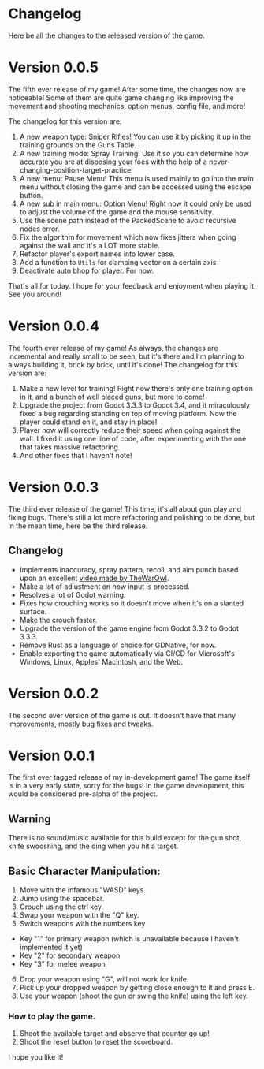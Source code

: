 # Changelog
Here be all the changes to the released version of the game.

# Version 0.0.5
The fifth ever release of my game! After some time, the changes now are noticeable! Some of them are quite game changing like improving the movement and shooting mechanics, option menus, config file, and more!

The changelog for this version are:

1. A new weapon type: Sniper Rifles! You can use it by picking it up in the training grounds on the Guns Table.
2. A new training mode: Spray Training! Use it so you can determine how accurate you are at disposing your foes with the help of a never-changing-position-target-practice!
3. A new menu: Pause Menu! This menu is used mainly to go into the main menu without closing the game and can be accessed using the escape button.
4. A new sub in main menu: Option Menu! Right now it could only be used to adjust the volume of the game and the mouse sensitivity.
5. Use the scene path instead of the PackedScene to avoid recursive nodes error.
6. Fix the algorithm for movement which now fixes jitters when going against the wall and it's a LOT more stable.
7. Refactor player's export names into lower case.
8. Add a function to `Utils` for clamping vector on a certain axis
9. Deactivate auto bhop for player. For now.

That's all for today. I hope for your feedback and enjoyment when playing it. See you around!

# Version 0.0.4
The fourth ever release of my game!
As always, the changes are incremental and really small to be seen, but it's there and I'm planning to always building it, brick by brick, until it's done!
The changelog for this version are:

1. Make a new level for training! Right now there's only one training option in it, and a bunch of well placed guns, but more to come!
2. Upgrade the project from Godot 3.3.3 to Godot 3.4, and it miraculously fixed a bug regarding standing on top of moving platform. Now the player could stand on it, and stay in place!
3. Player now will correctly reduce their speed when going against the wall. I fixed it using one line of code, after experimenting with the one that takes  massive refactoring.
4. And other fixes that I haven't note!

# Version 0.0.3
The third ever release of the game! This time, it's all about gun play and fixing bugs. There's still a lot more refactoring and polishing to be done, but in the mean time, here be the third release.

## Changelog
* Implements inaccuracy, spray pattern, recoil, and aim punch based upon an excellent [video made by TheWarOwl](https://www.youtube.com/watch?v=octRQYnnuig).
* Make a lot of adjustment on how input is processed.
* Resolves a lot of Godot warning.
* Fixes how crouching works so it doesn't move when it's on a slanted surface.
* Make the crouch faster.
* Upgrade the version of the game engine from Godot 3.3.2 to Godot 3.3.3.
* Remove Rust as a language of choice for GDNative, for now.
* Enable exporting the game automatically via CI/CD for Microsoft's Windows, Linux, Apples' Macintosh, and the Web.


# Version 0.0.2
The second ever version of the game is out. It doesn't have that many improvements, mostly bug fixes and tweaks.

# Version 0.0.1
The first ever tagged release of my in-development game! The game itself is in a very early state, sorry for the bugs! In the game development, this would be considered pre-alpha of the project.

## Warning
There is no sound/music available for this build except for the gun shot, knife swooshing, and the ding when you hit a target.

## Basic Character Manipulation:
1. Move with the infamous "WASD" keys.
2. Jump using the spacebar.
3. Crouch using the ctrl key.
4. Swap your weapon with the "Q" key.
5. Switch weapons with the numbers key
  * Key "1" for primary weapon (which is unavailable because I haven't implemented it yet)
  * Key "2" for secondary weapon
  * Key "3" for melee weapon
6. Drop your weapon using "G", will not work for knife.
7. Pick up your dropped weapon by getting close enough to it and press E.
8. Use your weapon (shoot the gun or swing the knife) using the left key.

### How to play the game.
1. Shoot the available target and observe that counter go up!
2. Shoot the reset button to reset the scoreboard.

I hope you like it!
